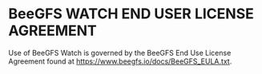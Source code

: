BeeGFS WATCH END USER LICENSE AGREEMENT
======================================

Use of BeeGFS Watch is governed by the BeeGFS End Use License Agreement found at https://www.beegfs.io/docs/BeeGFS_EULA.txt.
